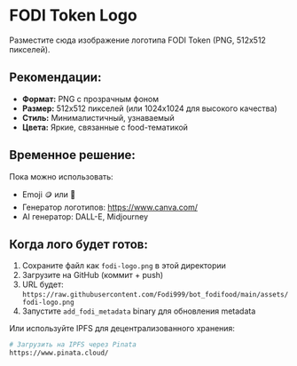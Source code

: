 # FODI Token Logo

Разместите сюда изображение логотипа FODI Token (PNG, 512x512 пикселей).

## Рекомендации:

- **Формат:** PNG с прозрачным фоном
- **Размер:** 512x512 пикселей (или 1024x1024 для высокого качества)
- **Стиль:** Минималистичный, узнаваемый
- **Цвета:** Яркие, связанные с food-тематикой

## Временное решение:

Пока можно использовать:
- Emoji 🪙 или 🍱
- Генератор логотипов: https://www.canva.com/
- AI генератор: DALL-E, Midjourney

## Когда лого будет готов:

1. Сохраните файл как `fodi-logo.png` в этой директории
2. Загрузите на GitHub (коммит + push)
3. URL будет: `https://raw.githubusercontent.com/Fodi999/bot_fodifood/main/assets/fodi-logo.png`
4. Запустите `add_fodi_metadata` binary для обновления metadata

Или используйте IPFS для децентрализованного хранения:
```bash
# Загрузить на IPFS через Pinata
https://www.pinata.cloud/
```
